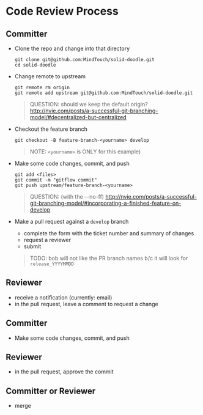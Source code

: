 Code Review Process
===================

## Committer

- Clone the repo and change into that directory
    ```
    git clone git@github.com:MindTouch/solid-doodle.git
    cd solid-doodle
    ```

- Change remote to upstream
    ```
    git remote rm origin
    git remote add upstream git@github.com:MindTouch/solid-doodle.git
    ```

    > QUESTION: should we keep the default origin? http://nvie.com/posts/a-successful-git-branching-model/#decentralized-but-centralized

- Checkout the feature branch
    ```
    git checkout -B feature-branch-<yourname> develop
    ```
    > NOTE: `<yourname>` is ONLY for this example)

- Make some code changes, commit, and push
    ```
    git add <files>
    git commit -m "gitflow commit"
    git push upstream/feature-branch-<yourname>
	```
	> QUESTION: (with the --no-ff) http://nvie.com/posts/a-successful-git-branching-model/#incorporating-a-finished-feature-on-develop

- Make a pull request against a `develop` branch
	- complete the form with the ticket number and summary of changes
	- request a reviewer
	- submit

	> TODO: bob will not like the PR branch names b/c it will look for `release_YYYYMMDD`

## Reviewer

- receive a notification (currently: email)
- in the pull request, leave a comment to request a change

## Committer

- Make some code changes, commit, and push

## Reviewer

- in the pull request, approve the commit

## Committer or Reviewer

- merge